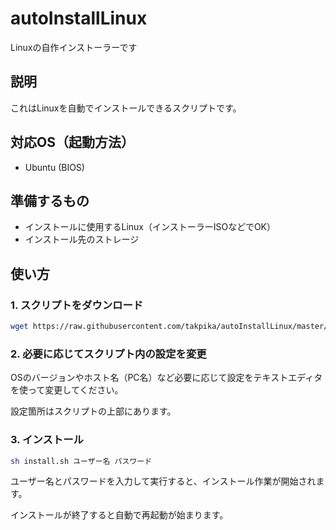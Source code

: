 # autoInstallLinux
Linuxの自作インストーラーです

## 説明
これはLinuxを自動でインストールできるスクリプトです。

## 対応OS（起動方法）
- Ubuntu (BIOS)

## 準備するもの
- インストールに使用するLinux（インストーラーISOなどでOK）
- インストール先のストレージ

## 使い方
### 1. スクリプトをダウンロード
```bash
wget https://raw.githubusercontent.com/takpika/autoInstallLinux/master/ubuntu/legacy/install.sh
```
### 2. 必要に応じてスクリプト内の設定を変更
OSのバージョンやホスト名（PC名）など必要に応じて設定をテキストエディタを使って変更してください。

設定箇所はスクリプトの上部にあります。
### 3. インストール
```bash
sh install.sh ユーザー名 パスワード
```
ユーザー名とパスワードを入力して実行すると、インストール作業が開始されます。

インストールが終了すると自動で再起動が始まります。
